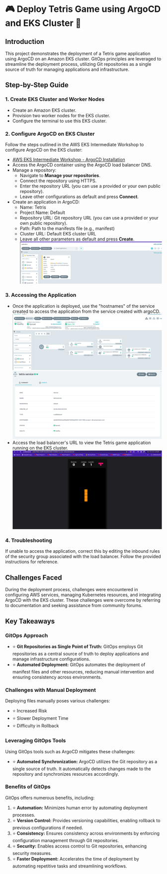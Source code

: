 # 🎮 Deploy Tetris Game using ArgoCD and EKS Cluster 🚀

## Introduction
This project demonstrates the deployment of a Tetris game application using ArgoCD on an Amazon EKS cluster. GitOps principles are leveraged to streamline the deployment process, utilizing Git repositories as a single source of truth for managing applications and infrastructure.

## Step-by-Step Guide
### 1. Create EKS Cluster and Worker Nodes
- Create an Amazon EKS cluster.
- Provision two worker nodes for the EKS cluster.
- Configure the terminal to use this EKS cluster.

### 2. Configure ArgoCD on EKS Cluster
Follow the steps outlined in the AWS EKS Intermediate Workshop to configure ArgoCD on the EKS cluster:
- [AWS EKS Intermediate Workshop - ArgoCD Installation](https://archive.eksworkshop.com/intermediate/290_argocd/install/)
- Access the ArgoCD container using the ArgoCD load balancer DNS.
- Manage a repository:
  - Navigate to **Manage your repositories**.
  - Connect the repository using HTTPS.
  - Enter the repository URL (you can use a provided or your own public repository).
  - Leave other configurations as default and press **Connect**.
- Create an application in ArgoCD:
  - Name: Tetris
  - Project Name: Default
  - Repository URL: Git repository URL (you can use a provided or your own public repository).
  - Path: Path to the manifests file (e.g., manifest)
  - Cluster URL: Default EKS cluster URL
  - Leave all other parameters as default and press **Create**.
![Tetris Screenshot ](tetris_1.png)
### 3. Accessing the Application
- Once the application is deployed, use the "hostnames" of the service created to access the application from the service created with argoCD.
  ![Tetris Screenshot ](tetris_2.png)
  ![Tetris Screenshot ](tetris_3.png)
- Access the load balancer's URL to view the Tetris game application running on the EKS cluster.
  ![Tetris Screenshot 1](tetris_4.png)



### 4. Troubleshooting
If unable to access the application, correct this by editing the inbound rules of the security group associated with the load balancer. Follow the provided instructions for reference.

## Challenges Faced
During the deployment process, challenges were encountered in configuring AWS services, managing Kubernetes resources, and integrating ArgoCD with the EKS cluster. These challenges were overcome by referring to documentation and seeking assistance from community forums.

## Key Takeaways

### GitOps Approach
- ⭐️ **Git Repositories as Single Point of Truth:** GitOps employs Git repositories as a central source of truth to deploy applications and manage infrastructure configurations.
- ⭐️ **Automated Deployment:** GitOps automates the deployment of manifest files and other resources, reducing manual intervention and ensuring consistency across environments.

### Challenges with Manual Deployment
Deploying files manually poses various challenges:
- ⭐️ Increased Risk
- ⭐️ Slower Deployment Time
- ⭐️ Difficulty in Rollback

### Leveraging GitOps Tools
Using GitOps tools such as ArgoCD mitigates these challenges:
- ⭐️ **Automated Synchronization:** ArgoCD utilizes the Git repository as a single source of truth. It automatically detects changes made to the repository and synchronizes resources accordingly.

### Benefits of GitOps
GitOps offers numerous benefits, including:
1. ⭐️ **Automation:** Minimizes human error by automating deployment processes.
2. ⭐️ **Version Control:** Provides versioning capabilities, enabling rollback to previous configurations if needed.
3. ⭐️ **Consistency:** Ensures consistency across environments by enforcing configuration management through Git repositories.
4. ⭐️ **Security:** Enables access control to Git repositories, enhancing security measures.
5. ⭐️ **Faster Deployment:** Accelerates the time of deployment by automating repetitive tasks and streamlining workflows.
